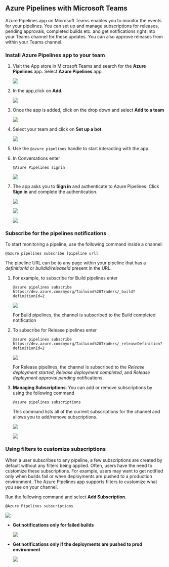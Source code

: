## Azure Pipelines with Microsoft Teams

Azure Pipelines app on Microsoft Teams enables you to monitor the events for your pipelines. You can set up and manage subscriptions for releases, pending approvals, completed builds etc. and get notifications right into your Teams channel for these updates. You can also approve releases from within your Teams channel.

### Install Azure Pipelines app to your team

1. Visit the App store in Microsoft Teams and search for the **Azure Pipelines** app. Select **Azure Pipelines** app.
    
     ![](images/add_azurepipelines.png)

1. In the app,click on **Add**.
     
      ![](images/install_azurepipelines_new.png)

1. Once the app is added, click on the drop down and select **Add to a team**
      
      ![](images/add_to_team.png)

1. Select your team and click on **Set up a bot**

      ![](images/set_up_bots.png)

1. Use the `@azure pipelines` handle to start interacting with the app.

1. In Conversations enter 

   ```
   @Azure Pipelines signin
   ```

    ![](images/azurepipelines_signin.png)

1. The app asks you to **Sign in** and authenticate to Azure Pipelines. Click **Sign in** and complete the authentication.

     ![](images/azurepipelines_signin2.png)
     
     ![](images/azurepipelines_signin3.png)
     
     ![](images/azurepipelines_signin4.png)
    
### Subscribe for the pipelines notifications

To start monitoring a pipeline, use the following command inside a channel:

```
@azure pipelines subscribe [pipeline url]
```

The pipeline URL can be to any page within your pipeline that has a *definitionId* or *buildId/releaseId* present in the URL.

1. For example, to subscribe for Build pipelines enter
  
   ```
   @azure pipelines subscribe https://dev.azure.com/myorg/Tailwind%20Traders/_build?definitionId=2
   ```
 
   ![](images/azurepipelines_build.png)

   For Build pipelines, the channel is subscribed to the Build completed notification

1. To subscribe for Release pipelines enter

   ```
   @azure pipelines subscribe https://dev.azure.com/myorg/Tailwind%20Traders/_releaseDefinition?definitionId=2
   ```
   
   ![](images/azurepipelines_release.png)

   For Release pipelines, the channel is subscribed to the *Release deployment started*, *Release deployment completed*, and *Release deployment approval pending* notifications.

1. **Managing Subscriptions**: You can add or remove subscriptions by using the following command

   ```
   @azure pipelines subscriptions
   ```
   
   This command lists all of the current subscriptions for the channel and allows you to add/remove subscriptions.
    
    ![](images/azurepipelines_managesub.png)

    ![](images/azurepipelines_managesub2.png)

### Using filters to customize subscriptions
When a user subscribes to any pipeline, a few subscriptions are created by default without any filters being applied. Often, users have the need to customize these subscriptions. For example, users may want to get notified only when builds fail or when deployments are pushed to a production environment. The Azure Pipelines app supports filters to customize what you see on your channel.

Run the following command and select **Add Subscription**.

   ```
   @Azure Pipelines subscriptions
   ```

   ![](images/azurepipelines_managesub.png)

   - **Get notifications only for failed builds**
   
     ![](images/azurepipelines_custombuildsub_new.png)

   - **Get notifications only if the deployments are pushed to prod environment** 
   
     ![](images/azurepipelines_customreleasesub_new.PNG)


